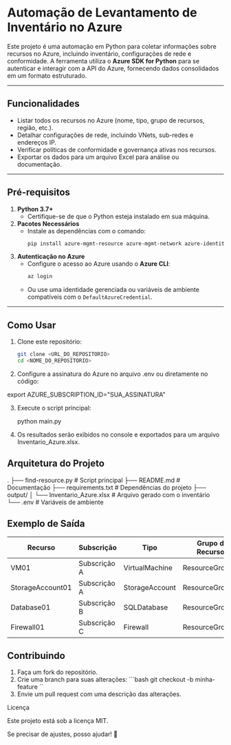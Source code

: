# **Automação de Levantamento de Inventário no Azure**

Este projeto é uma automação em Python para coletar informações sobre recursos no Azure, incluindo inventário, configurações de rede e conformidade. A ferramenta utiliza o **Azure SDK for Python** para se autenticar e interagir com a API do Azure, fornecendo dados consolidados em um formato estruturado.

---

## **Funcionalidades**

- Listar todos os recursos no Azure (nome, tipo, grupo de recursos, região, etc.).
- Detalhar configurações de rede, incluindo VNets, sub-redes e endereços IP.
- Verificar políticas de conformidade e governança ativas nos recursos.
- Exportar os dados para um arquivo Excel para análise ou documentação.

---

## **Pré-requisitos**

1. **Python 3.7+**
   - Certifique-se de que o Python esteja instalado em sua máquina.
2. **Pacotes Necessários**
   - Instale as dependências com o comando:
     ```bash
     pip install azure-mgmt-resource azure-mgmt-network azure-identity pandas openpyxl
     ```
3. **Autenticação no Azure**
   - Configure o acesso ao Azure usando o **Azure CLI**:
     ```bash
     az login
     ```
   - Ou use uma identidade gerenciada ou variáveis de ambiente compatíveis com o `DefaultAzureCredential`.

---

## **Como Usar**

1. Clone este repositório:
   ```bash
   git clone <URL_DO_REPOSITORIO>
   cd <NOME_DO_REPOSITORIO>
2. Configure a assinatura do Azure no arquivo .env ou diretamente no código:

export AZURE_SUBSCRIPTION_ID="SUA_ASSINATURA"

3. Execute o script principal:

    python main.py

4. Os resultados serão exibidos no console e exportados para um arquivo Inventario_Azure.xlsx.

## **Arquitetura do Projeto**

.
├── find-resource.py                  # Script principal
├── README.md                # Documentação
├── requirements.txt         # Dependências do projeto
├── output/
│   └── Inventario_Azure.xlsx # Arquivo gerado com o inventário
└── .env                     # Variáveis de ambiente

## **Exemplo de Saída**

| Recurso          | Subscrição    | Tipo           | Grupo de Recursos | Região         |
|-------------------|---------------|----------------|--------------------|----------------|
| VM01             | Subscrição A  | VirtualMachine | ResourceGroup01    | East US        |
| StorageAccount01 | Subscrição A  | StorageAccount | ResourceGroup02    | West Europe    |
| Database01       | Subscrição B  | SQLDatabase    | ResourceGroup03    | Central US     |
| Firewall01       | Subscrição C  | Firewall       | ResourceGroup04    | Southeast Asia |

## **Contribuindo**

   1. Faça um fork do repositório.
   2. Crie uma branch para suas alterações:
    ```bash
   git checkout -b minha-feature
``
   3. Envie um pull request com uma descrição das alterações.

Licença

Este projeto está sob a licença MIT.


Se precisar de ajustes, posso ajudar! 🚀
